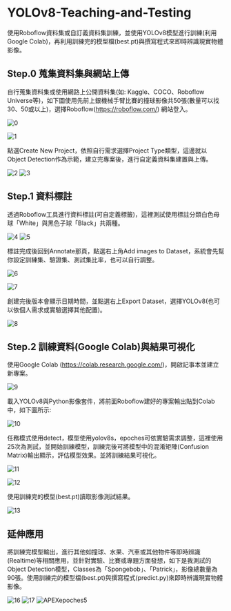 # YOLOv8-Teaching-and-Testing
使用Roboflow資料集或自訂義資料集訓練，並使用YOLOv8模型進行訓練(利用Google Colab)，再利用訓練完的模型檔(best.pt)與撰寫程式來即時辨識現實物體影像。

## Step.0 蒐集資料集與網站上傳
自行蒐集資料集或使用網路上公開資料集(如: Kaggle、COCO、Roboflow Universe等)，如下圖使用先前上銀機械手臂比賽的撞球影像共50張(數量可以找30、50或以上)，選擇Roboflow(https://roboflow.com/) 網站登入。

![0](https://github.com/user-attachments/assets/6d879476-14df-47ec-901f-3db743d3d717)

![1](https://github.com/user-attachments/assets/1e6ee8c8-146d-4cfc-9664-d9892da48024)


點選Create New Project，依照自行需求選擇Project Type類型，這邊就以Object Detection作為示範，建立完專案後，進行自定義資料集建置與上傳。

![2](https://github.com/user-attachments/assets/7f10b84d-dbdd-4b20-b31a-7b61d86443bc)
![3](https://github.com/user-attachments/assets/cac0f5c8-fa4b-4317-b376-35e7596e10d7)


## Step.1 資料標註
透過Roboflow工具進行資料標註(可自定義標籤)，這裡測試使用標註分類白色母球「White」與黑色子球「Black」共兩種。

![4](https://github.com/user-attachments/assets/c7408e3e-22db-47ca-bf3b-1c8ee6034898)
![5](https://github.com/user-attachments/assets/ab22ebba-fc8c-4fae-8de4-1dfae3b69124)


標註完成後回到Annotate那頁，點選右上角Add images to Dataset，系統會先幫你設定訓練集、驗證集、測試集比率，也可以自行調整。

![6](https://github.com/user-attachments/assets/47aa964e-5f90-4282-a5ee-ca9431111588)

![7](https://github.com/user-attachments/assets/7f9ed018-e9eb-477a-8e87-d15000d19892)



創建完後版本會顯示日期時間，並點選右上Export Dataset，選擇YOLOv8(也可以依個人需求或實驗選擇其他配置)。

![8](https://github.com/user-attachments/assets/f000a4b9-c5d6-4b37-8475-10b0962e33b5)



## Step.2 訓練資料(Google Colab)與結果可視化
使用Google Colab (https://colab.research.google.com/)，開啟記事本並建立新專案。

![9](https://github.com/user-attachments/assets/784a30a6-7ede-416d-a002-22374952398e)


載入YOLOv8與Python影像套件，將前面Roboflow建好的專案輸出貼到Colab中，如下圖所示:

![10](https://github.com/user-attachments/assets/77b16ac2-b3bd-45b5-9e6d-c96f55e1a399)



任務模式使用detect，模型使用yolov8s，epoches可依實驗需求調整，這裡使用25次為測試，並開始訓練模型，訓練完後可將模型中的混淆矩陣(Confusion Matrix)輸出顯示，評估模型效果。並將訓練結果可視化。

![11](https://github.com/user-attachments/assets/6e009cbf-e4d6-43cd-9a61-df3f1c449b35)

![12](https://github.com/user-attachments/assets/01d161ac-6354-442d-aba4-0f852b7afb49)



使用訓練完的模型(best.pt)讀取影像測試結果。

![13](https://github.com/user-attachments/assets/00e71769-93af-4f05-b6bf-f0c65e7cd5ca)


## 延伸應用
將訓練完模型輸出，進行其他如撞球、水果、汽車或其他物件等即時辨識(Realtime)等相關應用，並針對實驗、比賽或專題方面發想，如下是我測試的Object Detection模型，Classes為「Spongebob」、「Patrick」，影像總數量為90張。使用訓練完的模型檔(best.pt)與撰寫程式(predict.py)來即時辨識現實物體影像。

![16](https://github.com/user-attachments/assets/0d103bc7-4563-4289-9809-46ba5428cb6a)
![17](https://github.com/user-attachments/assets/c8731e0a-6398-41f2-a811-88b27de29331)
![APEXepoches5](https://github.com/user-attachments/assets/885111e3-985e-45e5-af5f-98c1292628ea)

